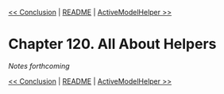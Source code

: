 [&lt;&lt; Conclusion](ch119-conclusion.md) | [README](README.md) | [ActiveModelHelper &gt;&gt;](ch121-activemodelhelper.md)

# Chapter 120. All About Helpers

*Notes forthcoming*

[&lt;&lt; Conclusion](ch119-conclusion.md) | [README](README.md) | [ActiveModelHelper &gt;&gt;](ch121-activemodelhelper.md)